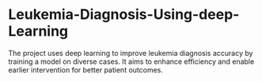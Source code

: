 # Leukemia-Diagnosis-Using-deep-Learning
 The project uses deep learning to improve leukemia diagnosis accuracy by training a model on diverse cases. It aims to enhance efficiency and enable earlier intervention for better patient outcomes.
